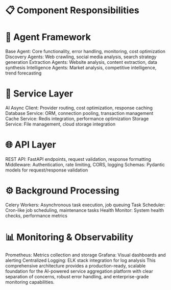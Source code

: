 # 📋 Component Responsibilities

# 🤖 Agent Framework
Base Agent: Core functionality, error handling, monitoring, cost optimization
Discovery Agents: Web crawling, social media analysis, search strategy generation
Extraction Agents: Website analysis, content extraction, data synthesis
Intelligence Agents: Market analysis, competitive intelligence, trend forecasting

# 🔧 Service Layer
AI Async Client: Provider routing, cost optimization, response caching
Database Service: ORM, connection pooling, transaction management
Cache Service: Redis integration, performance optimization
Storage Service: File management, cloud storage integration

# 🌐 API Layer
REST API: FastAPI endpoints, request validation, response formatting
Middleware: Authentication, rate limiting, CORS, logging
Schemas: Pydantic models for request/response validation

# ⚙️ Background Processing
Celery Workers: Asynchronous task execution, job queuing
Task Scheduler: Cron-like job scheduling, maintenance tasks
Health Monitor: System health checks, performance metrics

# 📊 Monitoring & Observability
Prometheus: Metrics collection and storage
Grafana: Visual dashboards and alerting
Centralized Logging: ELK stack integration for log analysis
This comprehensive architecture provides a production-ready, scalable foundation for the AI-powered service aggregation platform with clear separation of concerns, robust error handling, and enterprise-grade monitoring capabilities.


